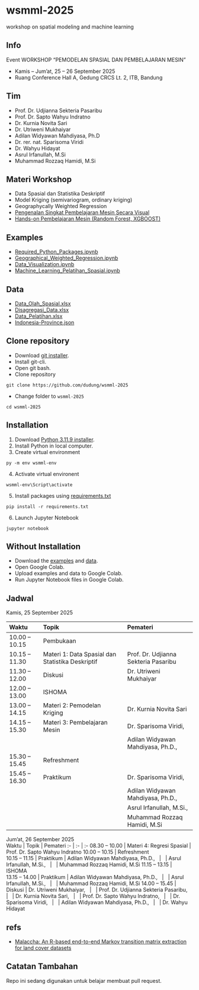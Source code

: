 # wsmml-2025
workshop on spatial modeling and machine learning


## Info
Event WORKSHOP “PEMODELAN SPASIAL DAN PEMBELAJARAN MESIN”
+ Kamis – Jum’at, 25 – 26 September 2025
+ Ruang Conference Hall A, Gedung CRCS Lt. 2, ITB, Bandung


## Tim
+ Prof. Dr. Udjianna Sekteria Pasaribu 
+ Prof. Dr. Sapto Wahyu Indratno
+ Dr. Kurnia Novita Sari 
+ Dr. Utriweni Mukhaiyar
+ Adilan Widyawan Mahdiyasa, Ph.D 
+ Dr. rer. nat. Sparisoma Viridi 
+ Dr. Wahyu Hidayat 
+ Asrul Irfanullah, M.Si
+ Muhammad Rozzaq Hamidi, M.Si


## Materi Workshop
- Data Spasial dan Statistika Deskriptif
- Model Kriging (semivariogram, ordinary kriging)
- Geographycally Weighted Regression
- [Pengenalan Singkat Pembelajaran Mesin Secara Visual](https://osf.io/q7nka)
- [Hands-on Pembelajaran Mesin (Random Forest, XGBOOST)](https://drive.google.com/file/d/1FrOhmdM-O74OfOa_YUUf89JNRyspfrhv/view?usp=drive_link)


## Examples
+ [Required_Python_Packages.ipynb](examples/Required_Python_Packages.ipynb)
+ [Geographical_Weighted_Regression.ipynb](examples/Geographical_Weighted_Regression.ipynb)
+ [Data_Visualization.ipynb](examples/Data_Visualization.ipynb)
+ [Machine_Learning_Pelatihan_Spasial.ipynb](examples/Machine_Learning_Pelatihan_Spasial.ipynb)


## Data
+ [Data_Olah_Spasial.xlsx](data/Data_Olah_Spasial.xlsx)
+ [Disagregasi_Data.xlsx](data/Disagregasi_Data.xlsx)
+ [Data_Pelatihan.xlsx](data/Data_Pelatihan.xlsx)
+ [Indonesia-Province.json](data/Indonesia_Province.json)


## Clone repository
+ Download [git installer](https://git-scm.com/downloads).
+ Install git-cli.
+ Open git bash.
+ Clone repository
```
git clone https://github.com/dudung/wsmml-2025
```
+ Change folder to `wsmml-2025`
```
cd wsmml-2025
```


## Installation
1. Download [Python 3.11.9 installer](https://www.python.org/downloads/release/python-3119/).
2. Install Python in local computer.
3. Create virtual environment
```
py -m env wsmml-env
```
4. Activate virtual environent
```
wsmml-env\Script\activate
```
5. Install packages using [requirements.txt](requirements.txt)
```
pip install -r requirements.txt
```
6. Launch Jupyter Notebook
```
jupyter notebook
```

## Without Installation
+ Download the [examples](examples) and [data](data).
+ Open Google Colab.
+ Upload examples and data to Google Colab.
+ Run Jupyter Notebook files in Google Colab.


## Jadwal
Kamis, 25 September 2025	

Waktu |	Topik | Pemateri
:- | :- | :-
10.00 – 10.15 | Pembukaan |	
10.15 – 11.30	| Materi 1: Data Spasial dan Statistika Deskriptif | Prof. Dr. Udjianna Sekteria Pasaribu
11.30 – 12.00	| Diskusi | Dr. Utriweni Mukhaiyar
12.00 – 13.00	| ISHOMA	
13.00 – 14.15	| Materi 2: Pemodelan Kriging | Dr. Kurnia Novita Sari
14.15 – 15.30	| Materi 3: Pembelajaran Mesin| Dr. Sparisoma Viridi,
&nbsp; | &nbsp; | Adilan  Widyawan Mahdiyasa, Ph.D.,
15.30 – 15.45	| Refreshment	
15.45 – 16.30	| Praktikum | Dr. Sparisoma Viridi,
&nbsp; | &nbsp; | Adilan Widyawan Mahdiyasa, Ph.D.,
&nbsp; | &nbsp; | Asrul Irfanullah, M.Si.,
&nbsp; | &nbsp; | Muhammad Rozzaq Hamidi, M.Si

Jum’at, 26 September 2025	
Waktu |	Topik | Pemateri
:- | :- | :-
08.30 – 10.00	| Materi 4: Regresi Spasial | Prof. Dr. Sapto Wahyu Indratno
10.00 – 10.15	| Refreshment	
10.15 – 11.15	| Praktikum | Adilan Widyawan Mahdiyasa, Ph.D., 
&nbsp; | &nbsp; | Asrul Irfanullah, M.Si.,
&nbsp; | &nbsp; | Muhammad Rozzaq Hamidi, M.Si
11.15 – 13.15 | ISHOMA	
13.15 – 14.00	| Praktikum | Adilan  Widyawan Mahdiyasa, Ph.D.,
&nbsp; | &nbsp; | Asrul Irfanullah, M.Si.,
&nbsp; | &nbsp; | Muhammad Rozzaq Hamidi, M.Si
14.00 – 15.45 | Diskusi | Dr. Utriweni Mukhaiyar,
&nbsp; | &nbsp; | Prof. Dr. Udjianna Sekteria Pasaribu,
&nbsp; | &nbsp; | Dr. Kurnia Novita Sari,
&nbsp; | &nbsp; | Prof. Dr. Sapto Wahyu Indratno,
&nbsp; | &nbsp; | Dr. Sparisoma Viridi,
&nbsp; | &nbsp; | Adilan Widyawan Mahdiyasa, Ph.D.,
&nbsp; | &nbsp; | Dr. Wahyu Hidayat


## refs
+ [Malaccha: An R-based end-to-end Markov transition matrix extraction for land cover datasets](https://doi.org/10.1016/j.softx.2023.101315)

## Catatan Tambahan
Repo ini sedang digunakan untuk belajar membuat pull request.


